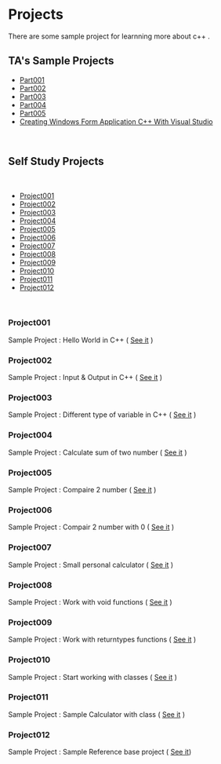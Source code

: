 # Projects
There are some sample project for learnning more about c++ .
<br />

## TA's Sample Projects

* [Part001](https://github.com/MMovasaghi/Introduction-to-cpp/blob/master/Projects/TAP/Part1.rar)
* [Part002](https://github.com/MMovasaghi/Introduction-to-cpp/blob/master/Projects/TAP/Part2.zip)
* [Part003](https://github.com/MMovasaghi/Introduction-to-cpp/blob/master/Projects/TAP/GCD%20and%20IsPrime.docx)
* [Part004](https://github.com/MMovasaghi/Introduction-to-cpp/blob/master/Projects/TAP/Ex.cpp)
* [Part005](https://github.com/MMovasaghi/Introduction-to-cpp/blob/master/Projects/TAP/EX.zip)
* [Creating Windows Form Application C++ With Visual Studio](https://github.com/MMovasaghi/Introduction-to-cpp/blob/master/Documents/CreateCLR.pdf)
<br />

## Self Study Projects

<br />

* [Project001](#project001)
* [Project002](#project002)
* [Project003](#project003)
* [Project004](#project004)
* [Project005](#project005)
* [Project006](#project006)
* [Project007](#project007)
* [Project008](#project008)
* [Project009](#project009)
* [Project010](#project010)
* [Project011](#project011)
* [Project012](#project012)
<br />

### Project001
Sample Project : Hello World in C++ ( [See it](https://github.com/MMovasaghi/Introduction-to-cpp/blob/master/Projects/SelfStudyP/Project001.cpp) )

### Project002
Sample Project : Input & Output in C++ ( [See it](https://github.com/MMovasaghi/Introduction-to-cpp/blob/master/Projects/SelfStudyP/Project002.cpp) )

### Project003
Sample Project : Different type of variable in C++ ( [See it](https://github.com/MMovasaghi/Introduction-to-cpp/blob/master/Projects/SelfStudyP/Project003.cpp) )

### Project004
Sample Project : Calculate sum of two number ( [See it](https://github.com/MMovasaghi/Introduction-to-cpp/blob/master/Projects/SelfStudyP/Project004.cpp) )

### Project005
Sample Project : Compaire 2 number ( [See it](https://github.com/MMovasaghi/Introduction-to-cpp/blob/master/Projects/SelfStudyP/Project005.cpp) )

### Project006
Sample Project : Compair 2 number with 0 ( [See it](https://github.com/MMovasaghi/Introduction-to-cpp/blob/master/Projects/SelfStudyP/Project006.cpp) )

### Project007
Sample Project : Small personal calculator ( [See it](https://github.com/MMovasaghi/Introduction-to-cpp/blob/master/Projects/SelfStudyP/Project007.cpp) )

### Project008
Sample Project : Work with void functions ( [See it](https://github.com/MMovasaghi/Introduction-to-cpp/blob/master/Projects/SelfStudyP/Project008.cpp) )

### Project009
Sample Project : Work with returntypes functions ( [See it](https://github.com/MMovasaghi/Introduction-to-cpp/blob/master/Projects/SelfStudyP/Project009.cpp) )

### Project010
Sample Project : Start working with classes ( [See it](https://github.com/MMovasaghi/Introduction-to-cpp/blob/master/Projects/SelfStudyP/Project010.cpp) )

### Project011
Sample Project : Sample Calculator with class ( [See it](https://github.com/MMovasaghi/Introduction-to-cpp/blob/master/Projects/SelfStudyP/Project011.cpp) )

### Project012
Sample Project : Sample Reference base project ( [See it](https://github.com/MMovasaghi/Introduction-to-cpp/blob/master/Projects/Refrence.cpp))
